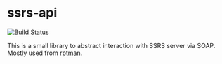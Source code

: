 # ssrs-api

[![Build Status](https://api.travis-ci.com/realityforge/ssrs-api.svg?branch=master)](http://travis-ci.com/realityforge/ssrs-api)

This is a small library to abstract interaction with SSRS server via SOAP. Mostly used from [rptman](https://github.com/realityforge/rptman).
